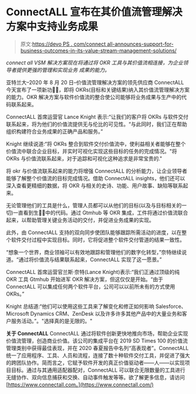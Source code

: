 # ConnectALL 宣布在其价值流管理解决方案中支持业务成果

> 原文:[https://devo PS . com/connect all-announces-support-for-business-outcomes-in-its-value-stream-management-solutions/](https://devops.com/connectall-announces-support-for-business-outcomes-in-its-value-stream-management-solutions/)

*connect all VSM 解决方案现在将通过将 OKR 工具与其价值流相连接，为企业领导者提供更强的管理和实现业务* *成果的能力。*

亚特兰大–2020 年 8 月 20 日–价值流管理解决方案的领先供应商 ConnectALL 今天宣布了一项新功能̶，即将 OKRs(目标和关键结果)纳入其价值流管理解决方案的能力。OKR 解决方案与软件价值流的整合使公司能够将业务成果与生产中的代码联系起来。

ConnectALL 首席运营官 Lance Knight 表示:“让我们的客户将 OKRs 与软件交付联系起来，将为他们的价值流提供无与伦比的可见性。“与此同时，我们正在帮助组织构建符合业务成果的正确产品和服务。”

Knight 继续说道:“将 OKRs 整合到软件交付价值流中，使利益相关者能够在整个价值流中联合企业目标，并实时可视化实现这些目标的任务的完成情况。"将 OKRs 与价值流联系起来，对于追踪和可视化这种追求是非常宝贵的."

将 okr 与价值流联系起来的能力将增强 ConnectALL 的分析能力，让企业领导者能够了解整个价值流的目标完成情况。借助 ConnectALL insights，他们还可以深入查看更精细的数据，将 OKR 与相关的史诗、功能、用户故事、缺陷等联系起来。

无论管理他们的工具是什么，管理人员都可以从他们的目标(以及与目标相关的一切)一直看到生产̶中的代码。通过 Gtmhub 等 OKR 集成，工件将通过价值流联合起来，以帮助管理关键业务活动的交付，并促进业务成果的实现。

此外，由 ConnectALL 支持的双向同步使团队能够跟踪所需活动的进度，以在整个软件交付过程中实现目标。同时，它将促进整个软件交付管道的结果一致性。

“想象一个世界，商业领袖可以有效地跟踪和管理他们的数字化转型，”奈特继续说道。“通过将价值流与结果联系起来，ConnectALL 实现了这一愿景。”

ConnectALL 首席运营官兰斯·奈特(Lance Knight)表示:“我们正通过顶级的纯 OKR 工具 Gtmhub 开始进军 OKR 解决方案，但这仅仅是开始。“由于 ConnectALL 可以集成任何两个软件平台，公司可以以前所未有的方式使用 OKRs。”

Knight 总结道:“他们可以使用这些工具来了解变化和修正如何影响 Salesforce、Microsoft Dynamics CRM、ZenDesk 以及许多许多其他产品中的大量业务和客户服务活动。”。"选择真的是无限的。"

**关于 ConnectALL** ConnectALL 通过将软件创新更快地推向市场，帮助企业实现价值流管理，创造商业价值。该公司的集成平台在 2019 SD Times 100 的价值流管理类别中获得最佳表现，并在 2020 春夏报告中名列“高表现者”。ConnectALL 统一了应用程序、工具、人员和流程，连接了数十种软件交付工具，并促进了强大的跨团队协作。简而言之，它赋予软件开发的真正价值驱动者——人——以实现项目目标。通过与其通用适配器配对，ConnectALL 可以联合无限数量的工具进行无缝协作、双向信息捕获和交换、自动事件触发等等。欲了解更多信息，请访问[https://www.connectall.com。](https://www.connectall.com/)